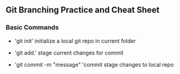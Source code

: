 ## Git Branching Practice and Cheat Sheet

### Basic Commands

* 'git init' initialize a local git repo in current folder

* 'git add.' stage current changes for commit

* 'git commit -m "message" 'commit stage changes to local repo
